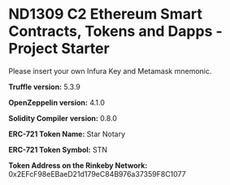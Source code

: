 # ND1309 C2 Ethereum Smart Contracts, Tokens and Dapps - Project Starter 

Please insert your own Infura Key and Metamask mnemonic.

**Truffle version:** 5.3.9

**OpenZeppelin version:** 4.1.0

**Solidity Compiler version:** 0.8.0

**ERC-721 Token Name:** Star Notary

**ERC-721 Token Symbol:** STN

**Token Address on the Rinkeby Network:** 0x2EFcF98eEBaeD21d179eC84B976a37359F8C1077
